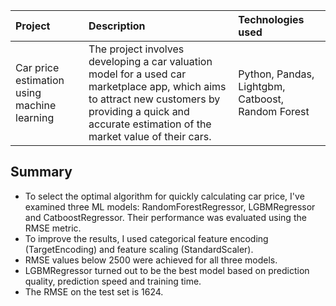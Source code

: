 | Project | Description | Technologies used | 
| :---------------------- | :---------------------- | :---------------------- |
| Car price estimation using machine learning | The project involves developing a car valuation model for a used car marketplace app, which aims to attract new customers by providing a quick and accurate estimation of the market value of their cars. | Python, Pandas, Lightgbm, Catboost, Random Forest |

## Summary
- To select the optimal algorithm for quickly calculating car price, I've examined three ML models: RandomForestRegressor, LGBMRegressor and CatboostRegressor. Their performance was evaluated using the RMSE metric.
- To improve the results, I used categorical feature encoding (TargetEncoding) and feature scaling (StandardScaler).
- RMSE values below 2500 were achieved for all three models.
- LGBMRegressor turned out to be the best model based on prediction quality, prediction speed and training time.
- The RMSE on the test set is 1624.
